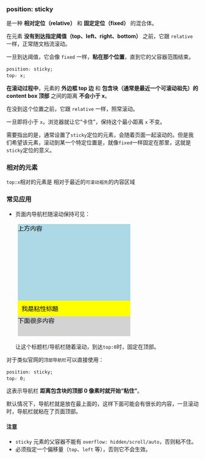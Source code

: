 ### position: sticky

是一种 **相对定位（relative）** 和 **固定定位（fixed）** 的混合体。

在元素 **没有到达指定阈值（top、left、right、bottom）** 之前，它跟 `relative` 一样，正常随文档流滚动。

一旦到达阈值，它会像 `fixed` 一样，**粘在那个位置**，直到它的父容器范围结束。



```css
position: sticky;
top: x;
```

**在滚动过程中**，元素的 **外边框 top 边** 和 **包含块（通常是最近一个可滚动祖先）的 content box 顶部** 之间的距离 **不会小于 x**。

在没到这个位置之前，它跟 `relative` 一样，照常滚动。

一旦即将小于 `x`，浏览器就让它“卡住”，保持这个最小距离 `x` 不变。



需要指出的是，通常设置了`sticky`定位的元素，会随着页面一起滚动的。但是我们希望该元素，滚动到某一个特定位置是，就像`fixed`一样固定在那里，这就是`sticky`定位的意义。



### 相对的元素

`top:x`相对的元素是 相对于最近的`可滚动祖先`的内容区域 



### 常见应用

- 页面内导航栏随滚动保持可见：

  ![image-20250825160540550](./../typora-pic/image-20250825160540550.png)

  让这个标题栏/导航栏随着滚动，到达`top:0`时，固定在顶部。



对于类似官网的`顶部导航栏`可以直接使用：

```css
position: sticky;
top: 0;
```

这表示导航栏 **距离包含块的顶部 0 像素时就开始“粘住”**。

默认情况下，导航栏就是放在最上面的，这样下面可能会有很长的内容，一旦滚动时，导航栏就粘在了页面顶部。



#### 注意

- `sticky` 元素的父容器不能有 `overflow: hidden/scroll/auto`，否则粘不住。
- 必须指定一个偏移量（`top`、`left` 等），否则它不会生效。